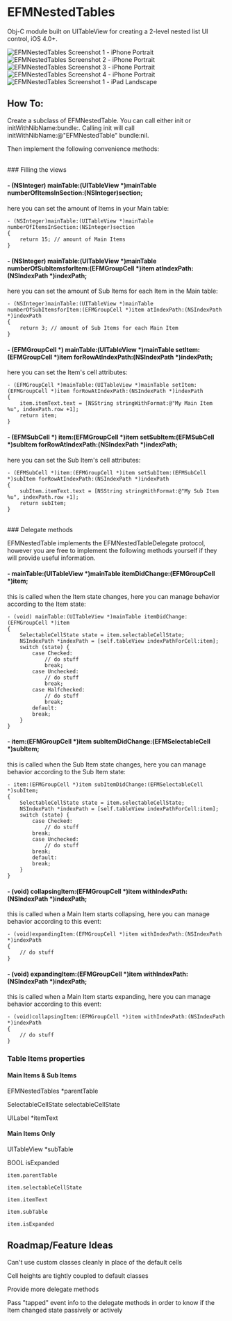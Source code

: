 EFMNestedTables
===============

Obj-C module built on UITableView for creating a 2-level nested list UI control, iOS 4.0+.

![EFMNestedTables Screenshot 1 - iPhone Portrait](http://github.com/morekid/EFMNestedTables/raw/master/README/iPhone_P_shot1.png)&nbsp;&nbsp;
![EFMNestedTables Screenshot 2 - iPhone Portrait](http://github.com/morekid/EFMNestedTables/raw/master/README/iPhone_P_shot2.png)&nbsp;&nbsp;
![EFMNestedTables Screenshot 3 - iPhone Portrait](http://github.com/morekid/EFMNestedTables/raw/master/README/iPhone_P_shot3.png)&nbsp;&nbsp;
![EFMNestedTables Screenshot 4 - iPhone Portrait](http://github.com/morekid/EFMNestedTables/raw/master/README/iPhone_P_shot4.png)&nbsp;&nbsp;
![EFMNestedTables Screenshot 1 - iPad Landscape](http://github.com/morekid/EFMNestedTables/raw/master/README/iPad_L_shot1.png)


How To:
-------

Create a subclass of EFMNestedTable. You can call either init or initWithNibName:bundle:. Calling init will call initWithNibName:@"EFMNestedTable" bundle:nil. 

Then implement the following convenience methods:

<br />
### Filling the views




#### - (NSInteger) mainTable:(UITableView *)mainTable numberOfItemsInSection:(NSInteger)section;
here you can set the amount of Items in your Main table:

	- (NSInteger)mainTable:(UITableView *)mainTable numberOfItemsInSection:(NSInteger)section
	{
	    return 15; // amount of Main Items
	}

#### - (NSInteger) mainTable:(UITableView *)mainTable numberOfSubItemsforItem:(EFMGroupCell *)item atIndexPath:(NSIndexPath *)indexPath;
here you can set the amount of Sub Items for each Item in the Main table:

	- (NSInteger)mainTable:(UITableView *)mainTable numberOfSubItemsforItem:(EFMGroupCell *)item atIndexPath:(NSIndexPath *)indexPath
	{
	    return 3; // amount of Sub Items for each Main Item
	}


#### - (EFMGroupCell *) mainTable:(UITableView *)mainTable setItem:(EFMGroupCell *)item forRowAtIndexPath:(NSIndexPath *)indexPath;
here you can set the Item's cell attributes:

	- (EFMGroupCell *)mainTable:(UITableView *)mainTable setItem:(EFMGroupCell *)item forRowAtIndexPath:(NSIndexPath *)indexPath
	{
	    item.itemText.text = [NSString stringWithFormat:@"My Main Item %u", indexPath.row +1];
	    return item;
	}


#### - (EFMSubCell *) item:(EFMGroupCell *)item setSubItem:(EFMSubCell *)subItem forRowAtIndexPath:(NSIndexPath *)indexPath;
here you can set the Sub Item's cell attributes:

	- (EFMSubCell *)item:(EFMGroupCell *)item setSubItem:(EFMSubCell *)subItem forRowAtIndexPath:(NSIndexPath *)indexPath
	{
	    subItem.itemText.text = [NSString stringWithFormat:@"My Sub Item %u", indexPath.row +1];
	    return subItem;
	}


<br />
### Delegate methods

EFMNestedTable implements the EFMNestedTableDelegate protocol, however you are free to implement the following methods yourself if they will provide useful information.

#### - mainTable:(UITableView *)mainTable itemDidChange:(EFMGroupCell *)item;
this is called when the Item state changes, here you can manage behavior according to the Item state:

	- (void) mainTable:(UITableView *)mainTable itemDidChange:(EFMGroupCell *)item
	{
		SelectableCellState state = item.selectableCellState;
		NSIndexPath *indexPath = [self.tableView indexPathForCell:item];
	    switch (state) {
	        case Checked:
	        	// do stuff
	            break;
	        case Unchecked:
	        	// do stuff
	            break;
	        case Halfchecked:
	        	// do stuff
	            break;
	        default:
	        break;
	    }
	}
	

#### - item:(EFMGroupCell *)item subItemDidChange:(EFMSelectableCell *)subItem;
this is called when the Sub Item state changes, here you can manage behavior according to the Sub Item state:

	- item:(EFMGroupCell *)item subItemDidChange:(EFMSelectableCell *)subItem;
	{
		SelectableCellState state = item.selectableCellState;
		NSIndexPath *indexPath = [self.tableView indexPathForCell:item];
	    switch (state) {
	        case Checked:
	        	// do stuff
	        break;
	        case Unchecked:
	        	// do stuff
	        break;
	        default:
	        break;
	    }
	}

#### - (void) collapsingItem:(EFMGroupCell *)item withIndexPath:(NSIndexPath *)indexPath;
this is called when a Main Item starts collapsing, here you can manage behavior according to this event:

	- (void)expandingItem:(EFMGroupCell *)item withIndexPath:(NSIndexPath *)indexPath
	{
		// do stuff
	}


#### - (void) expandingItem:(EFMGroupCell *)item withIndexPath:(NSIndexPath *)indexPath;
this is called when a Main Item starts expanding, here you can manage behavior according to this event:

	- (void)collapsingItem:(EFMGroupCell *)item withIndexPath:(NSIndexPath *)indexPath 
	{
		// do stuff
	}



### Table Items properties


#### Main Items & Sub Items

EFMNestedTables *parentTable

SelectableCellState selectableCellState

UILabel *itemText


#### Main Items Only

UITableView *subTable

BOOL isExpanded


	item.parentTable
	
	item.selectableCellState
	
	item.itemText
	
	item.subTable
	
	item.isExpanded


Roadmap/Feature Ideas
-------

Can't use custom classes cleanly in place of the default cells

Cell heights are tightly coupled to default classes

Provide more delegate methods

Pass "tapped" event info to the delegate methods in order to know if the Item changed state passively or actively
